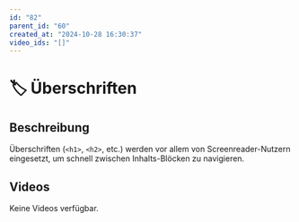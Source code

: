 ```yaml
---
id: "82"
parent_id: "60"
created_at: "2024-10-28 16:30:37"
video_ids: "[]"
---
```


# 🏷️ Überschriften

## Beschreibung

Überschriften (`<h1>`, `<h2>`, etc.) werden vor allem von Screenreader-Nutzern eingesetzt, um schnell zwischen Inhalts-Blöcken zu navigieren.

## Videos

Keine Videos verfügbar.

